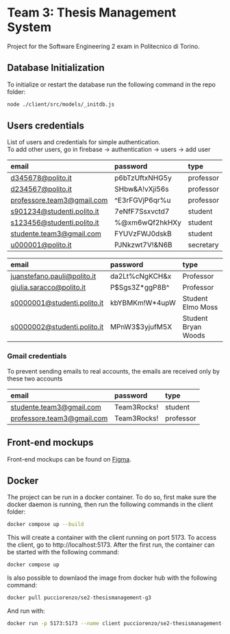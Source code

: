# Team 3: Thesis Management System

Project for the Software Engineering 2 exam in Politecnico di Torino.

## Database Initialization

To initialize or restart the database run the following command in the repo folder:

```bash
node ./client/src/models/_initdb.js
```

## Users credentials
List of users and credentials for simple authentication.<br>
To add other users, go in firebase -> authentication -> users -> add user

| email | password | type | 
| :--- | :--- | :--- |
| d345678@polito.it | p6bTzUftxNHG5y | professor |
| d234567@polito.it | SHbw&A!vXji56s | professor |
| professore.team3@gmail.com | ^E3rFGVjP6qr%u | professor |
| s901234@studenti.polito.it | 7eNfF7Ssxvctd7 | student |
| s123456@studenti.polito.it | %@xm6wQf2hkHXy | student |
| studente.team3@gmail.com | FYUVzFWJ0dskB | student |
| u000001@polito.it          | PJNkzwt7V!&N6B | secretary |

| email | password | type | 
| :--- | :--- | :--- |
| juanstefano.pauli@polito.it | da2Lt%cNgKCH&x | Professor 
| giulia.saracco@polito.it    | P$Sgs3Z*ggP8B^ | Professor 
| s0000001@studenti.polito.it | kbYBMKm!W*4upW  | Student Elmo Moss   
| s0000002@studenti.polito.it | MPnW3$3yjufM5X | Student Bryan Woods 



### Gmail credentials 

To prevent sending emails to real accounts, the emails are received only by these two accounts

| email | password | type |
| :--- | :--- | :--- | 
| studente.team3@gmail.com | Team3Rocks! | student |
| professore.team3@gmail.com | Team3Rocks! | professor |

## Front-end mockups
Front-end mockups can be found on [Figma](https://www.figma.com/file/MeeoGtJIzVourXVYfm2Yn0/ThesisManagement?type=design&node-id=0%3A1&mode=design&t=9N2yFZs1i90W0aVH-1).

## Docker
The project can be run in a docker container. To do so, first make sure the docker daemon is running, then run the following commands in the client folder:

```bash
docker compose up --build
```
This will create a container with the client running on port 5173. To access the client, go to http://localhost:5173.
After the first run, the container can be started with the following command:

```bash
docker compose up
```
Is also possible to downlaod the image from docker hub with the following command:

```bash
docker pull pucciorenzo/se2-thesismanagement-g3
```
And run with:

```bash
docker run -p 5173:5173 --name client pucciorenzo/se2-thesismanagement-g3
```